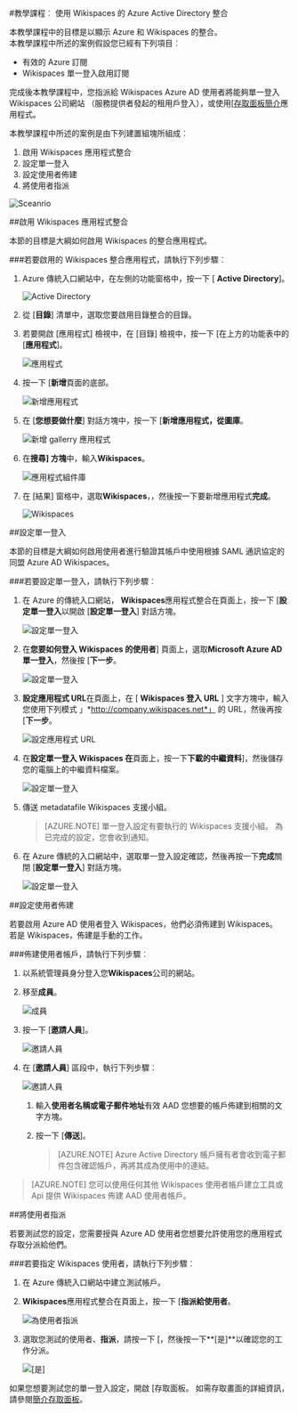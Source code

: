 <properties 
    pageTitle="教學課程︰ Azure Active Directory 整合 Wikispaces |Microsoft Azure" 
    description="瞭解如何使用 Azure Active Directory 中的 Wikispaces，若要啟用單一登入、 自動化佈建和更多 ！。" 
    services="active-directory" 
    authors="jeevansd"  
    documentationCenter="na" 
    manager="femila"/>
<tags 
    ms.service="active-directory" 
    ms.devlang="na" 
    ms.topic="article" 
    ms.tgt_pltfrm="na" 
    ms.workload="identity" 
    ms.date="09/11/2016" 
    ms.author="jeedes" />

#<a name="tutorial-azure-active-directory-integration-with-wikispaces"></a>教學課程︰ 使用 Wikispaces 的 Azure Active Directory 整合
  
本教學課程中的目標是以顯示 Azure 和 Wikispaces 的整合。  
本教學課程中所述的案例假設您已經有下列項目︰

-   有效的 Azure 訂閱
-   Wikispaces 單一登入啟用訂閱
  
完成後本教學課程中，您指派給 Wikispaces Azure AD 使用者將能夠單一登入 Wikispaces 公司網站 （服務提供者發起的租用戶登入），或使用[[存取面板簡介](active-directory-saas-access-panel-introduction.md)應用程式。
  
本教學課程中所述的案例是由下列建置組塊所組成︰

1.  啟用 Wikispaces 應用程式整合
2.  設定單一登入
3.  設定使用者佈建
4.  將使用者指派

![Sceanrio](./media/active-directory-saas-wikispaces-tutorial/IC787182.png "Sceanrio")

##<a name="enabling-the-application-integration-for-wikispaces"></a>啟用 Wikispaces 應用程式整合
  
本節的目標是大綱如何啟用 Wikispaces 的整合應用程式。

###<a name="to-enable-the-application-integration-for-wikispaces-perform-the-following-steps"></a>若要啟用的 Wikispaces 整合應用程式，請執行下列步驟︰

1.  Azure 傳統入口網站中，在左側的功能窗格中，按一下 [ **Active Directory**]。

    ![Active Directory](./media/active-directory-saas-wikispaces-tutorial/IC700993.png "Active Directory")

2.  從 [**目錄**] 清單中，選取您要啟用目錄整合的目錄。

3.  若要開啟 [應用程式] 檢視中，在 [目錄] 檢視中，按一下 [在上方的功能表中的 [**應用程式**]。

    ![應用程式](./media/active-directory-saas-wikispaces-tutorial/IC700994.png "應用程式")

4.  按一下 [**新增**頁面的底部。

    ![新增應用程式](./media/active-directory-saas-wikispaces-tutorial/IC749321.png "新增應用程式")

5.  在 [**您想要做什麼**] 對話方塊中，按一下 [**新增應用程式，從圖庫**。

    ![新增 gallerry 應用程式](./media/active-directory-saas-wikispaces-tutorial/IC749322.png "新增 gallerry 應用程式")

6.  在**搜尋] 方塊**中，輸入**Wikispaces**。

    ![應用程式組件庫](./media/active-directory-saas-wikispaces-tutorial/IC787186.png "應用程式組件庫")

7.  在 [結果] 窗格中，選取**Wikispaces**，，然後按一下要新增應用程式**完成**。

    ![Wikispaces](./media/active-directory-saas-wikispaces-tutorial/IC787187.png "Wikispaces")

##<a name="configuring-single-sign-on"></a>設定單一登入
  
本節的目標是大綱如何啟用使用者進行驗證其帳戶中使用根據 SAML 通訊協定的同盟 Azure AD Wikispaces。

###<a name="to-configure-single-sign-on-perform-the-following-steps"></a>若要設定單一登入，請執行下列步驟︰

1.  在 Azure 的傳統入口網站， **Wikispaces**應用程式整合在頁面上，按一下 [**設定單一登入**以開啟 [**設定單一登入**] 對話方塊。

    ![設定單一登入](./media/active-directory-saas-wikispaces-tutorial/IC787188.png "設定單一登入")

2.  在**您要如何登入 Wikispaces 的使用者**] 頁面上，選取**Microsoft Azure AD 單一登入**，然後按 [**下一步**。

    ![設定單一登入](./media/active-directory-saas-wikispaces-tutorial/IC787189.png "設定單一登入")

3.  **設定應用程式 URL**在頁面上，在 [ **Wikispaces 登入 URL** ] 文字方塊中，輸入您使用下列模式 」*http://company.wikispaces.net*」 的 URL，然後再按 [**下一步**。

    ![設定應用程式 URL](./media/active-directory-saas-wikispaces-tutorial/IC787190.png "設定應用程式 URL")

4.  在**設定單一登入 Wikispaces 在**頁面上，按一下**下載的中繼資料**]，然後儲存您的電腦上的中繼資料檔案。

    ![設定單一登入](./media/active-directory-saas-wikispaces-tutorial/IC787191.png "設定單一登入")

5.  傳送 metadatafile Wikispaces 支援小組。

    >[AZURE.NOTE] 單一登入設定有要執行的 Wikispaces 支援小組。 為已完成的設定，您會收到通知。

6.  在 Azure 傳統的入口網站中，選取單一登入設定確認，然後再按一下**完成**關閉 [**設定單一登入**] 對話方塊。

    ![設定單一登入](./media/active-directory-saas-wikispaces-tutorial/IC787192.png "設定單一登入")

##<a name="configuring-user-provisioning"></a>設定使用者佈建
  
若要啟用 Azure AD 使用者登入 Wikispaces，他們必須佈建到 Wikispaces。  
若是 Wikispaces，佈建是手動的工作。

###<a name="to-provision-a-user-accounts-perform-the-following-steps"></a>佈建使用者帳戶，請執行下列步驟︰

1.  以系統管理員身分登入您**Wikispaces**公司的網站。

2.  移至**成員**。

    ![成員](./media/active-directory-saas-wikispaces-tutorial/IC787193.png "成員")

3.  按一下 [**邀請人員**]。

    ![邀請人員](./media/active-directory-saas-wikispaces-tutorial/IC787194.png "邀請人員")

4.  在 [**邀請人員**] 區段中，執行下列步驟︰

    ![邀請人員](./media/active-directory-saas-wikispaces-tutorial/IC787208.png "邀請人員")

    1.  輸入**使用者名稱或電子郵件地址**有效 AAD 您想要的帳戶佈建到相關的文字方塊。
    2.  按一下 [**傳送**]。  

        >[AZURE.NOTE] Azure Active Directory 帳戶擁有者會收到電子郵件包含確認帳戶，再將其成為使用中的連結。

>[AZURE.NOTE] 您可以使用任何其他 Wikispaces 使用者帳戶建立工具或 Api 提供 Wikispaces 佈建 AAD 使用者帳戶。

##<a name="assigning-users"></a>將使用者指派
  
若要測試您的設定，您需要授與 Azure AD 使用者您想要允許使用您的應用程式存取分派給他們。

###<a name="to-assign-users-to-wikispaces-perform-the-following-steps"></a>若要指定 Wikispaces 使用者，請執行下列步驟︰

1.  在 Azure 傳統入口網站中建立測試帳戶。

2.  **Wikispaces**應用程式整合在頁面上，按一下 [**指派給使用者**。

    ![為使用者指派](./media/active-directory-saas-wikispaces-tutorial/IC787195.png "為使用者指派")

3.  選取您測試的使用者、**指派**，請按一下 [，然後按一下**[是]**以確認您的工作分派。

    ![[是]](./media/active-directory-saas-wikispaces-tutorial/IC767830.png "[是]")
  
如果您想要測試您的單一登入設定，開啟 [存取面板。 如需存取畫面的詳細資訊，請參閱[簡介存取面板](active-directory-saas-access-panel-introduction.md)。